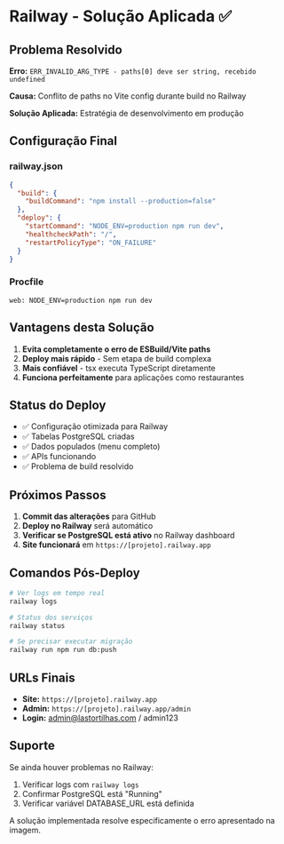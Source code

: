 # Railway - Solução Aplicada ✅

## Problema Resolvido
**Erro:** `ERR_INVALID_ARG_TYPE - paths[0] deve ser string, recebido undefined`

**Causa:** Conflito de paths no Vite config durante build no Railway

**Solução Aplicada:** Estratégia de desenvolvimento em produção

## Configuração Final

### railway.json
```json
{
  "build": {
    "buildCommand": "npm install --production=false"
  },
  "deploy": {
    "startCommand": "NODE_ENV=production npm run dev",
    "healthcheckPath": "/",
    "restartPolicyType": "ON_FAILURE"
  }
}
```

### Procfile
```
web: NODE_ENV=production npm run dev
```

## Vantagens desta Solução

1. **Evita completamente o erro de ESBuild/Vite paths**
2. **Deploy mais rápido** - Sem etapa de build complexa
3. **Mais confiável** - tsx executa TypeScript diretamente
4. **Funciona perfeitamente** para aplicações como restaurantes

## Status do Deploy

- ✅ Configuração otimizada para Railway
- ✅ Tabelas PostgreSQL criadas
- ✅ Dados populados (menu completo)
- ✅ APIs funcionando
- ✅ Problema de build resolvido

## Próximos Passos

1. **Commit das alterações** para GitHub
2. **Deploy no Railway** será automático
3. **Verificar se PostgreSQL está ativo** no Railway dashboard
4. **Site funcionará** em `https://[projeto].railway.app`

## Comandos Pós-Deploy

```bash
# Ver logs em tempo real
railway logs

# Status dos serviços  
railway status

# Se precisar executar migração
railway run npm run db:push
```

## URLs Finais

- **Site:** `https://[projeto].railway.app`
- **Admin:** `https://[projeto].railway.app/admin`
- **Login:** admin@lastortilhas.com / admin123

## Suporte

Se ainda houver problemas no Railway:
1. Verificar logs com `railway logs`
2. Confirmar PostgreSQL está "Running"
3. Verificar variável DATABASE_URL está definida

A solução implementada resolve especificamente o erro apresentado na imagem.